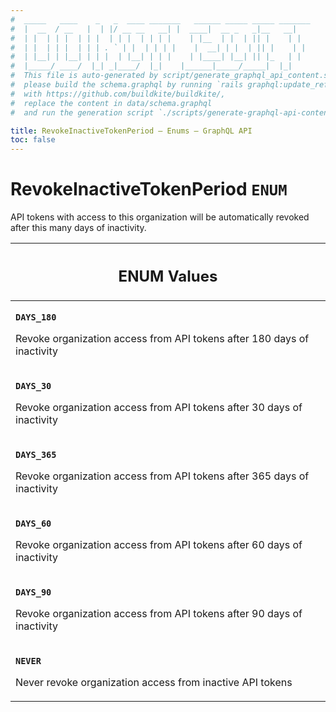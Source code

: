 ```yaml
---
#  _____   ____    _   _  ____ _______   ______ _____ _____ _______
#  |  __  / __   |  | |/ __ __   __| |  ____|  __ _   _|__   __|
#  | |  | | |  | | |  | | |  | | | |    | |__  | |  | || |    | |
#  | |  | | |  | | | . ` | |  | | | |    |  __| | |  | || |    | |
#  | |__| | |__| | | |  | |__| | | |    | |____| |__| || |_   | |
#  |_____/ ____/  |_| _|____/  |_|    |______|_____/_____|  |_|
#  This file is auto-generated by script/generate_graphql_api_content.sh,
#  please build the schema.graphql by running `rails graphql:update_reference_schema`
#  with https://github.com/buildkite/buildkite/,
#  replace the content in data/schema.graphql
#  and run the generation script `./scripts/generate-graphql-api-content.sh`.

title: RevokeInactiveTokenPeriod – Enums – GraphQL API
toc: false
---
```


<!-- vale off -->
<h1 class="has-pills" data-algolia-exclude>
  RevokeInactiveTokenPeriod
  <span class="pill pill--enum pill--normal-case pill--large"><code>ENUM</code></span>
</h1>
<!-- vale on -->

API tokens with access to this organization will be automatically revoked after this many days of inactivity.

<table class="responsive-table responsive-table--single-column-rows">
  <thead>
    <th>
      <h2 data-algolia-exclude>ENUM Values</h2>
    </th>
  </thead>
  <tbody>
    <tr><td><p><strong><code>DAYS_180</code></strong></p><p>Revoke organization access from API tokens after 180 days of inactivity</p></td></tr><tr><td><p><strong><code>DAYS_30</code></strong></p><p>Revoke organization access from API tokens after 30 days of inactivity</p></td></tr><tr><td><p><strong><code>DAYS_365</code></strong></p><p>Revoke organization access from API tokens after 365 days of inactivity</p></td></tr><tr><td><p><strong><code>DAYS_60</code></strong></p><p>Revoke organization access from API tokens after 60 days of inactivity</p></td></tr><tr><td><p><strong><code>DAYS_90</code></strong></p><p>Revoke organization access from API tokens after 90 days of inactivity</p></td></tr><tr><td><p><strong><code>NEVER</code></strong></p><p>Never revoke organization access from inactive API tokens</p></td></tr>
  </tbody>
</table>
